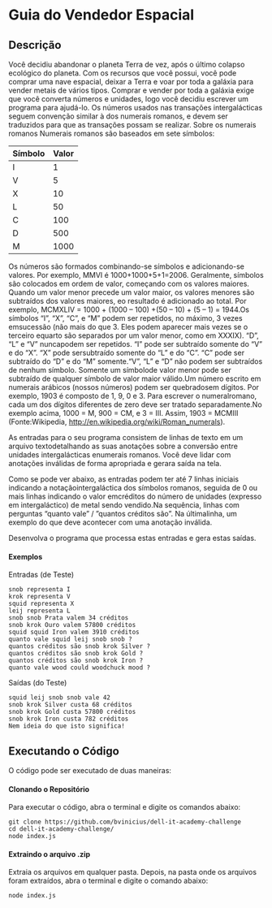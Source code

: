 # Guia do Vendedor Espacial

## Descrição
Você decidiu abandonar o planeta Terra de vez, após o último colapso ecológico do planeta. Com os recursos que você possui, você pode comprar uma nave espacial, deixar a Terra e voar por toda a galáxia para vender metais de vários tipos. Comprar e vender por toda a galáxia exige que você converta números e unidades, logo você decidiu escrever um programa para ajudá-lo. Os números usados nas transações intergalácticas seguem convenção similar à dos numerais romanos, e devem ser traduzidos para que as transações possam se realizar. Sobre os numerais romanos Numerais romanos são baseados em sete símbolos:

| Símbolo  | Valor |
| --- | --- |
| I | 1 |
| V | 5 |
| X | 10 |
| L | 50 |
| C | 100 |
| D | 500 |
| M | 1000 |

Os números são formados combinando-se símbolos e adicionando-se valores. Por exemplo, MMVI é 1000+1000+5+1=2006. Geralmente, símbolos são colocados em ordem de valor, começando com os valores maiores. Quando um valor menor precede um valor maior, os valores menores são subtraídos dos valores maiores, eo resultado é adicionado ao total. Por exemplo, MCMXLIV = 1000 + (1000 – 100) +(50 – 10) + (5 – 1) = 1944.Os símbolos “I”, “X”, “C”, e “M” podem ser repetidos, no máximo, 3 vezes emsucessão (não mais do que 3. Eles podem aparecer mais vezes se o terceiro equarto são separados por um valor menor, como em XXXIX). “D”, “L” e “V” nuncapodem ser repetidos. “I” pode ser subtraído somente do “V” e do “X”. “X” pode sersubtraído somente do “L” e do “C”. “C” pode ser subtraído do “D” e do “M” somente.“V”, “L” e “D” não podem ser subtraídos de nenhum símbolo. Somente um símbolode valor menor pode ser subtraído de qualquer símbolo de valor maior válido.Um número escrito em numerais arábicos (nossos números) podem ser quebradosem dígitos. Por exemplo, 1903 é composto de 1, 9, 0 e 3. Para escrever o numeralromano, cada um dos dígitos diferentes de zero deve ser tratado separadamente.No exemplo acima, 1000 = M, 900 = CM, e 3 = III. Assim, 1903 = MCMIII (Fonte:Wikipedia, http://en.wikipedia.org/wiki/Roman_numerals).

As entradas para o seu programa consistem de linhas de texto em um arquivo textodetalhando as suas anotações sobre a conversão entre unidades intergalácticas enumerais romanos. Você deve lidar com anotações inválidas de forma apropriada e gerara saída na tela.

Como se pode ver abaixo, as entradas podem ter até 7 linhas iniciais indicando a notaçãointergaláctica dos símbolos romanos, seguida de 0 ou mais linhas indicando o valor emcréditos do número de unidades (expresso em intergaláctico) de metal sendo vendido.Na sequência, linhas com perguntas “quanto vale” / ”quantos créditos são”. Na últimalinha, um exemplo do que deve acontecer com uma anotação inválida.

Desenvolva o programa que processa estas entradas e gera estas saídas.

#### Exemplos

Entradas (de Teste)
```
snob representa I
krok representa V
squid representa X
leij representa L
snob snob Prata valem 34 créditos
snob krok Ouro valem 57800 créditos
squid squid Iron valem 3910 créditos
quanto vale squid leij snob snob ?
quantos créditos são snob krok Silver ?
quantos créditos são snob krok Gold ?
quantos créditos são snob krok Iron ?
quanto vale wood could woodchuck mood ?
```

Saídas (do Teste)
```
squid leij snob snob vale 42
snob krok Silver custa 68 créditos
snob krok Gold custa 57800 créditos
snob krok Iron custa 782 créditos
Nem ideia do que isto significa!
```

## Executando o Código
O código pode ser executado de duas maneiras:
#### Clonando o Repositório
Para executar o código, abra o terminal e digite os comandos abaixo: 
``` 
git clone https://github.com/bvinicius/dell-it-academy-challenge
cd dell-it-academy-challenge/
node index.js
```
#### Extraindo o arquivo .zip
Extraia os arquivos em qualquer pasta. Depois, na pasta onde os arquivos foram extraídos, abra o terminal e digite o comando abaixo:
```
node index.js
```
